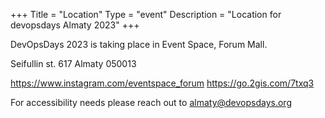 +++
Title = "Location"
Type = "event"
Description = "Location for devopsdays Almaty 2023"
+++

DevOpsDays 2023 is taking place in Event Space, Forum Mall. 

Seifullin st. 617
Almaty
050013

https://www.instagram.com/eventspace_forum
https://go.2gis.com/7txq3

For accessibility needs please reach out to almaty@devopsdays.org

